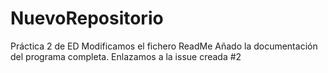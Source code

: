# NuevoRepositorio
Práctica 2 de ED
Modificamos el fichero ReadMe
Añado la documentación del programa completa.
Enlazamos a la issue creada #2
